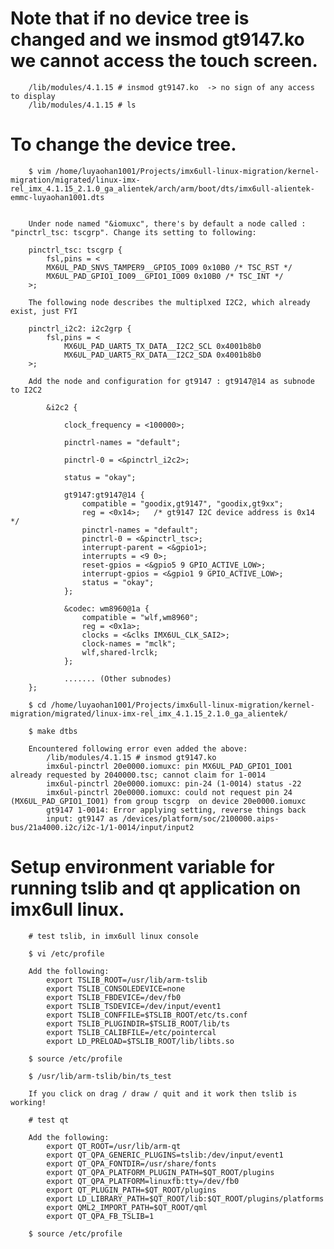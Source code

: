 # Note that if no device tree is changed and we insmod gt9147.ko we cannot access the touch screen.

		/lib/modules/4.1.15 # insmod gt9147.ko 	-> no sign of any access to display
		/lib/modules/4.1.15 # ls


# To change the device tree.

		$ vim /home/luyaohan1001/Projects/imx6ull-linux-migration/kernel-migration/migrated/linux-imx-rel_imx_4.1.15_2.1.0_ga_alientek/arch/arm/boot/dts/imx6ull-alientek-emmc-luyaohan1001.dts


		Under node named "&iomuxc", there's by default a node called : "pinctrl_tsc: tscgrp". Change its setting to following:

		pinctrl_tsc: tscgrp {
			fsl,pins = <
			MX6UL_PAD_SNVS_TAMPER9__GPIO5_IO09 0x10B0 /* TSC_RST */
			MX6UL_PAD_GPIO1_IO09__GPIO1_IO09 0x10B0 /* TSC_INT */
		>;

		The following node describes the multiplxed I2C2, which already exist, just FYI

		pinctrl_i2c2: i2c2grp {
			fsl,pins = <
				MX6UL_PAD_UART5_TX_DATA__I2C2_SCL 0x4001b8b0
				MX6UL_PAD_UART5_RX_DATA__I2C2_SDA 0x4001b8b0
		>;

		Add the node and configuration for gt9147 : gt9147@14 as subnode to I2C2

			&i2c2 {

				clock_frequency = <100000>;

				pinctrl-names = "default";

				pinctrl-0 = <&pinctrl_i2c2>;

				status = "okay";

				gt9147:gt9147@14 {
					compatible = "goodix,gt9147", "goodix,gt9xx";
					reg = <0x14>;	/* gt9147 I2C device address is 0x14 */
					pinctrl-names = "default";
					pinctrl-0 = <&pinctrl_tsc>;
					interrupt-parent = <&gpio1>;
					interrupts = <9 0>;
					reset-gpios = <&gpio5 9 GPIO_ACTIVE_LOW>;
					interrupt-gpios = <&gpio1 9 GPIO_ACTIVE_LOW>;
					status = "okay";
				};

				&codec: wm8960@1a {
					compatible = "wlf,wm8960";
					reg = <0x1a>;
					clocks = <&clks IMX6UL_CLK_SAI2>;
					clock-names = "mclk";
					wlf,shared-lrclk;
				};

				....... (Other subnodes)
		};
		
		$ cd /home/luyaohan1001/Projects/imx6ull-linux-migration/kernel-migration/migrated/linux-imx-rel_imx_4.1.15_2.1.0_ga_alientek/

		$ make dtbs

		Encountered following error even added the above:
			/lib/modules/4.1.15 # insmod gt9147.ko 
			imx6ul-pinctrl 20e0000.iomuxc: pin MX6UL_PAD_GPIO1_IO01 already requested by 2040000.tsc; cannot claim for 1-0014
			imx6ul-pinctrl 20e0000.iomuxc: pin-24 (1-0014) status -22
			imx6ul-pinctrl 20e0000.iomuxc: could not request pin 24 (MX6UL_PAD_GPIO1_IO01) from group tscgrp  on device 20e0000.iomuxc
			gt9147 1-0014: Error applying setting, reverse things back
			input: gt9147 as /devices/platform/soc/2100000.aips-bus/21a4000.i2c/i2c-1/1-0014/input/input2

# Setup environment variable for running tslib and qt application on imx6ull linux.

		# test tslib, in imx6ull linux console

		$ vi /etc/profile

		Add the following: 
			export TSLIB_ROOT=/usr/lib/arm-tslib
			export TSLIB_CONSOLEDEVICE=none
			export TSLIB_FBDEVICE=/dev/fb0
			export TSLIB_TSDEVICE=/dev/input/event1
			export TSLIB_CONFFILE=$TSLIB_ROOT/etc/ts.conf
			export TSLIB_PLUGINDIR=$TSLIB_ROOT/lib/ts
			export TSLIB_CALIBFILE=/etc/pointercal
			export LD_PRELOAD=$TSLIB_ROOT/lib/libts.so

		$ source /etc/profile

		$ /usr/lib/arm-tslib/bin/ts_test

		If you click on drag / draw / quit and it work then tslib is working!

		# test qt

		Add the following: 
			export QT_ROOT=/usr/lib/arm-qt
			export QT_QPA_GENERIC_PLUGINS=tslib:/dev/input/event1 
			export QT_QPA_FONTDIR=/usr/share/fonts
			export QT_QPA_PLATFORM_PLUGIN_PATH=$QT_ROOT/plugins
			export QT_QPA_PLATFORM=linuxfb:tty=/dev/fb0
			export QT_PLUGIN_PATH=$QT_ROOT/plugins
			export LD_LIBRARY_PATH=$QT_ROOT/lib:$QT_ROOT/plugins/platforms
			export QML2_IMPORT_PATH=$QT_ROOT/qml
			export QT_QPA_FB_TSLIB=1

		$ source /etc/profile
